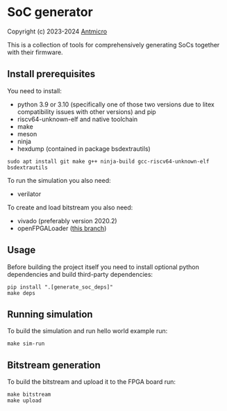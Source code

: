 # SoC generator

Copyright (c) 2023-2024 [Antmicro](https://www.antmicro.com)

This is a collection of tools for comprehensively generating SoCs together with their firmware.

## Install prerequisites
You need to install:
- python 3.9 or 3.10 (specifically one of those two versions due to litex compatibility issues with other versions) and pip
- riscv64-unknown-elf and native toolchain
- make
- meson
- ninja
- hexdump (contained in package bsdextrautils)

```
sudo apt install git make g++ ninja-build gcc-riscv64-unknown-elf bsdextrautils
```

To run the simulation you also need:
- verilator

To create and load bitstream you also need:
- vivado (preferably version 2020.2)
- openFPGALoader ([this branch](https://github.com/antmicro/openFPGALoader/tree/antmicro-ddr-tester-boards))

## Usage

Before building the project itself you need to install optional python dependencies and build third-party dependencies:
```
pip install ".[generate_soc_deps]"
make deps
```

## Running simulation

To build the simulation and run hello world example run:
```
make sim-run
```

## Bitstream generation

To build the bitstream and upload it to the FPGA board run:
```
make bitstream
make upload
```
